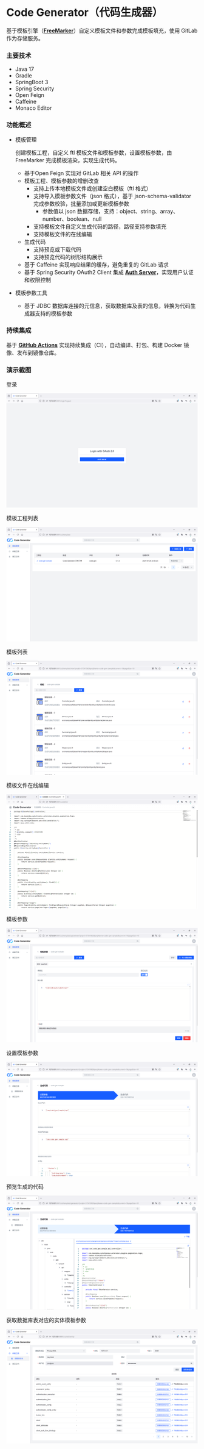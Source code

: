 # Code Generator（代码生成器）

基于模板引擎（[**FreeMarker**](http://freemarker.foofun.cn/)）自定义模板文件和参数完成模板填充，使用 GitLab 作为存储服务。

### 主要技术

- Java 17
- Gradle
- SpringBoot 3
- Spring Security
- Open Feign
- Caffeine
- Monaco Editor

### 功能概述

- 模板管理

  创建模板工程，自定义 ftl 模板文件和模板参数，设置模板参数，由 FreeMarker 完成模板渲染，实现生成代码。

  - 基于Open Feign 实现对 GitLab 相关 API 的操作
  - 模板工程、模板参数的增删改查
    - 支持上传本地模板文件或创建空白模板（ftl 格式）
    - 支持导入模板参数文件（json 格式），基于 json-schema-validator 完成参数校验，批量添加或更新模板参数
      - 参数值以 json 数据存储，支持：object、string、array、number、boolean、null
    - 支持模板文件自定义生成代码的路径，路径支持参数填充
    - 支持模板文件的在线编辑
  - 生成代码
    - 支持预览或下载代码
    - 支持预览代码的树形结构展示
  - 基于 Caffeine 实现响应结果的缓存，避免重复的 GitLab 请求
  - 基于 Spring Security OAuth2 Client 集成 [**Auth Server**](https://github.com/opensrcdevelop/auth)，实现用户认证和权限控制

- 模板参数工具
  - 基于 JDBC 数据库连接的元信息，获取数据库及表的信息，转换为代码生成器支持的模板参数

### 持续集成

基于 [**GitHub Actions**](https://docs.github.com/zh/actions) 实现持续集成（CI），自动编译、打包、构建 Docker 镜像、发布到镜像仓库。

### 演示截图

登录

![](/docs/img/login.png)

模板工程列表

![](docs/img/template-proj-list.png)

模板列表

![](docs/img/template-list.png)

模板文件在线编辑

![](docs/img/edit-template.png)

模板参数

![](docs/img/template-parameter.png)

设置模板参数

![](docs/img/set-template-parameter.png)

预览生成的代码

![](docs/img/preview-generated-code.png)

获取数据库表对应的实体模板参数

![](docs/img/get-table-entity.png)

